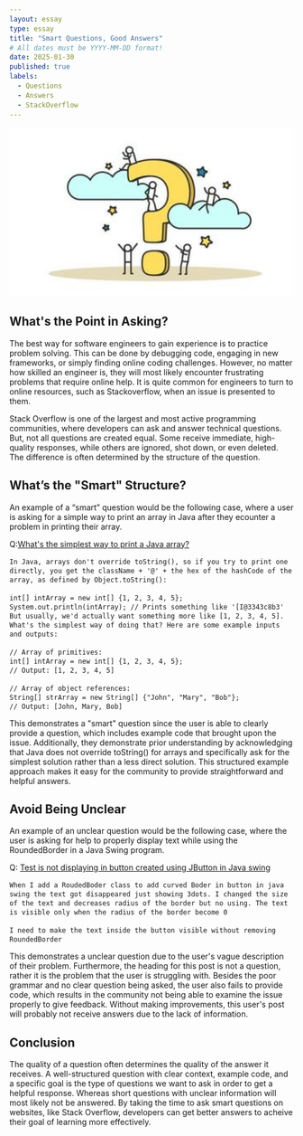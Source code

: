 ```yaml
---
layout: essay
type: essay
title: "Smart Questions, Good Answers"
# All dates must be YYYY-MM-DD format!
date: 2025-01-30
published: true
labels:
  - Questions
  - Answers
  - StackOverflow
---
```


<img width="500" class="rounded d-block mx-auto" src="../img/question.jpg">

## What's the Point in Asking?

The best way for software engineers to gain experience is to practice problem solving. This can be done by debugging code, engaging in new frameworks, or simply finding online coding challenges. However, no matter how skilled an engineer is, they will most likely encounter frustrating problems that require online help. It is quite common for engineers to turn to online resources, such as Stackoverflow, when an issue is presented to them. 

Stack Overflow is one of the largest and most active programming communities, where developers can ask and answer technical questions. But, not all questions are created equal. Some receive immediate, high-quality responses, while others are ignored, shot down, or even deleted. The difference is often determined by the structure of the question.

## What’s the "Smart" Structure?

An example of a “smart” question would be the following case, where a user is asking for a simple way to print an array in Java after they ecounter a problem in printing their array. 

Q:[What's the simplest way to print a Java array?](https://stackoverflow.com/questions/409784/whats-the-simplest-way-to-print-a-java-array)
```
In Java, arrays don't override toString(), so if you try to print one directly, you get the className + '@' + the hex of the hashCode of the array, as defined by Object.toString():

int[] intArray = new int[] {1, 2, 3, 4, 5};
System.out.println(intArray); // Prints something like '[I@3343c8b3'
But usually, we'd actually want something more like [1, 2, 3, 4, 5]. What's the simplest way of doing that? Here are some example inputs and outputs:

// Array of primitives:
int[] intArray = new int[] {1, 2, 3, 4, 5};
// Output: [1, 2, 3, 4, 5]

// Array of object references:
String[] strArray = new String[] {"John", "Mary", "Bob"};
// Output: [John, Mary, Bob]
```
This demonstrates a "smart" question since the user is able to clearly provide a question, which includes example code that brought upon the issue. Additionally, they demonstrate prior understanding by acknowledging that Java does not override toString() for arrays and specifically ask for the simplest solution rather than a less direct solution. This structured example approach makes it easy for the community to provide straightforward and helpful answers.

## Avoid Being Unclear
An example of an unclear question would be the following case, where the user is asking for help to properly display text while using the RoundedBorder in a Java Swing program.

Q: [Test is not displaying in button created using JButton in Java swing](https://stackoverflow.com/questions/79401775/test-is-not-displaying-in-button-created-using-jbutton-in-java-swing)
```
When I add a RoudedBoder class to add curved Boder in button in java swing the text got disappeared just showing 3dots. I changed the size of the text and decreases radius of the border but no using. The text is visible only when the radius of the border become 0

I need to make the text inside the button visible without removing RoundedBorder
```

This demonstrates a unclear question due to the user's vague description of their problem. Furthermore, the heading for this post is not a question, rather it is the problem that the user is struggling with. Besides the poor grammar and no clear question being asked, the user also fails to provide code, which results in the community not being able to examine the issue properly to give feedback. Without making improvements, this user's post will probably not receive answers due to the lack of information.  

## Conclusion
The quality of a question often determines the quality of the answer it receives. A well-structured question with clear context, example code, and a specific goal is the type of questions we want to ask in order to get a helpful response. Whereas short questions with unclear information will most likely not be answered. By taking the time to ask smart questions on websites, like Stack Overflow, developers can get better answers to acheive their goal of learning more effectively.
